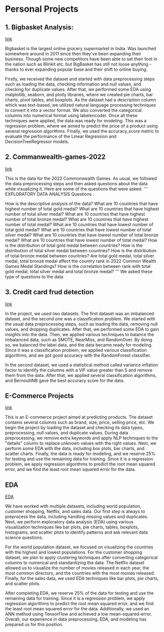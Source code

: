 # Personal Projects

## 1. Bigbasket Analysis:
[link](https://github.com/Vinodkumar-yerraballi/Pesonal-Projects/blob/main/BigBasker_analysis/Big%20Basket.ipynb)
    
Bigbasket is the largest online grocery supermarket in India. Was launched somewhere around in 2011 since then they've been expanding their business. Though some new competitors have been able to set their foot in the nation such as Blinkit etc. but BigBasket has still not loose anything - thanks to ever expanding popular base and their shift to online buying.

Firstly, we received the dataset and started with data preprocessing steps such as loading the data, checking information and null values, and checking for duplicate values. After that, we performed some EDA using matplotlib, seaborn, and plotly libraries, where we created pie charts, bar charts, pivot tables, and boxplots. As the dataset had a description column which was text-based, we utilized natural language processing techniques to convert it into a vector format. We also converted the categorical columns into numerical format using labelencoder. Once all these techniques were applied, the data was ready for modeling. This was a regression problem, where we aimed to predict the price of a product using several regression algorithms. Finally, we used the accuracy_score metric to evaluate the performance of the Linear Regression and DecisionTreeRegressor models.

## 2. Commanwealth-games-2022
[link](https://github.com/Vinodkumar-yerraballi/Pesonal-Projects/tree/main/Commanwealth-games-2022)

This is the data for the 2022 Commonwealth Games. As usual, we followed the data preprocessing steps and then asked questions about the data while visualizing it. Here are some of the questions that were asked.
  '''
  EXPLORATORY DATA ANALYSIS
  Questions :

How is the descriptive analysis of the data?
What are 10 countries that have highest number of total gold medal?
What are 10 countries that have highest number of total silver medal?
What are 10 countries that have highest number of total bronze medal?
What are 10 countries that have highest number of total medal?
What are 10 countries that have lowest number of total gold medal?
What are 10 countries that have lowest number of total silver medal?
What are 10 countries that have lowest number of total bronze medal?
What are 10 countries that have lowest number of total medal?
How is the distribution of total gold medal between countries?
How is the distribution of total silver medal between countries?
How is the distribution of total bronze medal between countries?
Are total gold medal, total silver medal, total bronze medal affect the country rank in 2022 Common Wealth Games Medal Standings?
How is the correlation between rank with total gold medal, total silver medal and total bronze medal?
  '''
We asked these type of questions to the data

## 3. Credit card frud detection
[link](https://github.com/Vinodkumar-yerraballi/Pesonal-Projects/tree/main/Credit-card_fraud-detection)

In the project, we used two datasets. The first dataset was an imbalanced dataset, and the second one was a classification problem. We started with the usual data preprocessing steps, such as loading the data, removing null values, and dropping duplicates. After that, we performed some EDA to gain insights into the data. Then, we applied various techniques to balance the imbalanced data, such as SMOTE, NearMiss, and RandomOver. By doing so, we balanced the label data, and the data became ready for modeling. Since it was a classification problem, we applied various classification algorithms, and we got good accuracy with the RandomForest classifier.

In the second dataset, we used a statistical method called variance inflation factor to identify the columns with a VIF value greater than 5 and remove them from the data. After that, we applied several classification algorithms, and BernoulliNB gave the best accuracy score for the data.

## E-Commerce Projects
[link](https://github.com/Vinodkumar-yerraballi/Pesonal-Projects/blob/main/E-commecre/E-Commerce.ipynb)

This is an E-commerce project aimed at predicting products. The dataset contains several columns such as brand, size, price, selling price, etc. We begin the project by loading the dataset and checking its data types, preprocessing, null values, and duplicate values. During data preprocessing, we remove extra keywords and apply NLP techniques to the "details" column to replace unknown values with the right values. Next, we perform some EDA with the data, including box plots, bar charts, and scatter charts. Finally, the data is ready for modeling, and we reserve 25% for testing and use the remaining data for training. Since it is a regression problem, we apply regression algorithms to predict the root mean squared error, and we find the least root mean squared error for the data.

## EDA 
[EDA](https://github.com/Vinodkumar-yerraballi/Pesonal-Projects/tree/main/EDA)

We have worked with multiple datasets, including world population, customer shopping, Netflix, and sales data. Our first step is always to preprocess the data, including handling missing values and duplicates. Next, we perform exploratory data analysis (EDA) using various visualization techniques like bar plots, pie charts, tables, boxplots, histograms, and scatter plots to identify patterns and ask relevant data science questions.

For the world population dataset, we focused on visualizing the countries with the highest and lowest populations. For the customer shopping dataset, we plan to apply clustering techniques after converting categorical columns to numerical and standardizing the data. The Netflix dataset allowed us to visualize the number of movies released in each year, the most common directors, and the countries with the most movies released. Finally, for the sales data, we used EDA techniques like bar plots, pie charts, and scatter plots.

After completing EDA, we reserve 25% of the data for testing and use the remaining data for training. Since it is a regression problem, we apply regression algorithms to predict the root mean squared error, and we find the least root mean squared error for the data. Additionally, we used an ANN method using TensorFlow and achieved a low mean-squared-error. Overall, our experience in data preprocessing, EDA, and modeling has prepared us for this position.